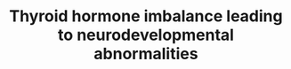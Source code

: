 ---
annotations:
- id: PW:0002521
  parent: classic metabolic pathway
  type: Pathway Ontology
  value: thyroid hormone biosynthetic pathway
- id: PW:0000501
  parent: signaling pathway
  type: Pathway Ontology
  value: thyroid hormone signaling pathway
- id: CL:0011005
  parent: animal cell
  type: Cell Type Ontology
  value: GABAergic interneuron
- id: CL:0000128
  parent: animal cell
  type: Cell Type Ontology
  value: oligodendrocyte
authors:
- CMalyar
- Marvin M2
- Eweitz
- Egonw
citedin: ''
communities:
- AOP
description: 'Adverse outcome pathway for the effect of thyroid hormone disruption.
  This AOP network is based on the human-relevant AOPs in AOP-Wiki that involve thyroid
  hormone and neurological adverse outcomes. '
last-edited: 2024-07-23
ndex: null
organisms:
- Homo sapiens
redirect_from:
- /index.php/Pathway:WP5227
- /instance/WP5227
- /instance/WP5227_r134542
revision: r134542
schema-jsonld:
- '@context': https://schema.org/
  '@id': https://wikipathways.github.io/pathways/WP5227.html
  '@type': Dataset
  creator:
    '@type': Organization
    name: WikiPathways
  description: 'Adverse outcome pathway for the effect of thyroid hormone disruption.
    This AOP network is based on the human-relevant AOPs in AOP-Wiki that involve
    thyroid hormone and neurological adverse outcomes. '
  keywords: []
  license: CC0
  name: Thyroid hormone imbalance leading to neurodevelopmental abnormalities
seo: CreativeWork
title: Thyroid hormone imbalance leading to neurodevelopmental abnormalities
wpid: WP5227
---